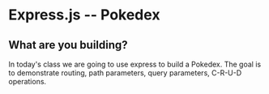 # Express.js -- Pokedex

## What are you building?

In today's class we are going to use express to build a Pokedex. The goal is to
demonstrate routing, path parameters, query parameters, C-R-U-D operations.
